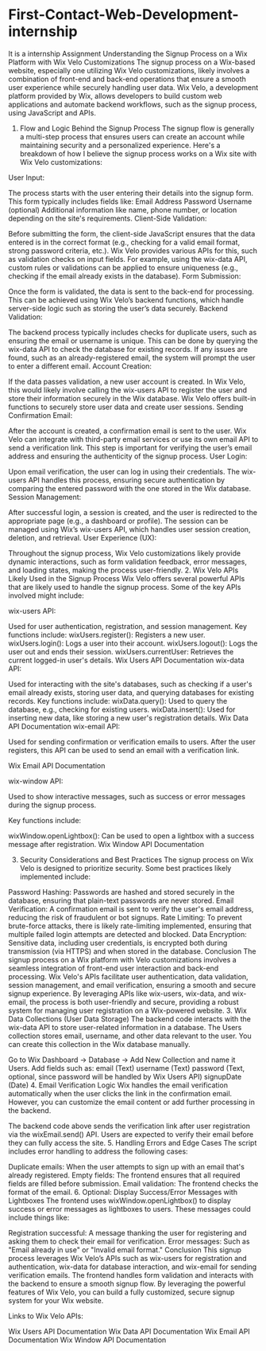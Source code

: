 # First-Contact-Web-Development-internship
It is a internship Assignment
Understanding the Signup Process on a Wix Platform with Wix Velo Customizations
The signup process on a Wix-based website, especially one utilizing Wix Velo customizations, likely involves a combination of front-end and back-end operations that ensure a smooth user experience while securely handling user data. Wix Velo, a development platform provided by Wix, allows developers to build custom web applications and automate backend workflows, such as the signup process, using JavaScript and APIs.

1. Flow and Logic Behind the Signup Process
The signup flow is generally a multi-step process that ensures users can create an account while maintaining security and a personalized experience. Here's a breakdown of how I believe the signup process works on a Wix site with Wix Velo customizations:

User Input:

The process starts with the user entering their details into the signup form. This form typically includes fields like:
Email Address
Password
Username (optional)
Additional information like name, phone number, or location depending on the site's requirements.
Client-Side Validation:

Before submitting the form, the client-side JavaScript ensures that the data entered is in the correct format (e.g., checking for a valid email format, strong password criteria, etc.). Wix Velo provides various APIs for this, such as validation checks on input fields.
For example, using the wix-data API, custom rules or validations can be applied to ensure uniqueness (e.g., checking if the email already exists in the database).
Form Submission:

Once the form is validated, the data is sent to the back-end for processing. This can be achieved using Wix Velo’s backend functions, which handle server-side logic such as storing the user’s data securely.
Backend Validation:

The backend process typically includes checks for duplicate users, such as ensuring the email or username is unique. This can be done by querying the wix-data API to check the database for existing records.
If any issues are found, such as an already-registered email, the system will prompt the user to enter a different email.
Account Creation:

If the data passes validation, a new user account is created. In Wix Velo, this would likely involve calling the wix-users API to register the user and store their information securely in the Wix database.
Wix Velo offers built-in functions to securely store user data and create user sessions.
Sending Confirmation Email:

After the account is created, a confirmation email is sent to the user. Wix Velo can integrate with third-party email services or use its own email API to send a verification link. This step is important for verifying the user’s email address and ensuring the authenticity of the signup process.
User Login:

Upon email verification, the user can log in using their credentials. The wix-users API handles this process, ensuring secure authentication by comparing the entered password with the one stored in the Wix database.
Session Management:

After successful login, a session is created, and the user is redirected to the appropriate page (e.g., a dashboard or profile). The session can be managed using Wix’s wix-users API, which handles user session creation, deletion, and retrieval.
User Experience (UX):

Throughout the signup process, Wix Velo customizations likely provide dynamic interactions, such as form validation feedback, error messages, and loading states, making the process user-friendly.
2. Wix Velo APIs Likely Used in the Signup Process
Wix Velo offers several powerful APIs that are likely used to handle the signup process. Some of the key APIs involved might include:

wix-users API:

Used for user authentication, registration, and session management.
Key functions include:
wixUsers.register(): Registers a new user.
wixUsers.login(): Logs a user into their account.
wixUsers.logout(): Logs the user out and ends their session.
wixUsers.currentUser: Retrieves the current logged-in user's details.
Wix Users API Documentation
wix-data API:

Used for interacting with the site's databases, such as checking if a user's email already exists, storing user data, and querying databases for existing records.
Key functions include:
wixData.query(): Used to query the database, e.g., checking for existing users.
wixData.insert(): Used for inserting new data, like storing a new user's registration details.
Wix Data API Documentation
wix-email API:

Used for sending confirmation or verification emails to users. After the user registers, this API can be used to send an email with a verification link.

Wix Email API Documentation

wix-window API:

Used to show interactive messages, such as success or error messages during the signup process.

Key functions include:

wixWindow.openLightbox(): Can be used to open a lightbox with a success message after registration.
Wix Window API Documentation

3. Security Considerations and Best Practices
The signup process on Wix Velo is designed to prioritize security. Some best practices likely implemented include:

Password Hashing: Passwords are hashed and stored securely in the database, ensuring that plain-text passwords are never stored.
Email Verification: A confirmation email is sent to verify the user's email address, reducing the risk of fraudulent or bot signups.
Rate Limiting: To prevent brute-force attacks, there is likely rate-limiting implemented, ensuring that multiple failed login attempts are detected and blocked.
Data Encryption: Sensitive data, including user credentials, is encrypted both during transmission (via HTTPS) and when stored in the database.
Conclusion
The signup process on a Wix platform with Velo customizations involves a seamless integration of front-end user interaction and back-end processing. Wix Velo's APIs facilitate user authentication, data validation, session management, and email verification, ensuring a smooth and secure signup experience. By leveraging APIs like wix-users, wix-data, and wix-email, the process is both user-friendly and secure, providing a robust system for managing user registration on a Wix-powered website.
3. Wix Data Collections (User Data Storage)
The backend code interacts with the wix-data API to store user-related information in a database. The Users collection stores email, username, and other data relevant to the user. You can create this collection in the Wix database manually.

Go to Wix Dashboard → Database → Add New Collection and name it Users.
Add fields such as:
email (Text)
username (Text)
password (Text, optional, since password will be handled by Wix Users API)
signupDate (Date)
4. Email Verification Logic
Wix handles the email verification automatically when the user clicks the link in the confirmation email. However, you can customize the email content or add further processing in the backend.

The backend code above sends the verification link after user registration via the wixEmail.send() API.
Users are expected to verify their email before they can fully access the site.
5. Handling Errors and Edge Cases
The script includes error handling to address the following cases:

Duplicate emails: When the user attempts to sign up with an email that's already registered.
Empty fields: The frontend ensures that all required fields are filled before submission.
Email validation: The frontend checks the format of the email.
6. Optional: Display Success/Error Messages with Lightboxes
The frontend uses wixWindow.openLightbox() to display success or error messages as lightboxes to users. These messages could include things like:

Registration successful: A message thanking the user for registering and asking them to check their email for verification.
Error messages: Such as "Email already in use" or "Invalid email format."
Conclusion
This signup process leverages Wix Velo’s APIs such as wix-users for registration and authentication, wix-data for database interaction, and wix-email for sending verification emails. The frontend handles form validation and interacts with the backend to ensure a smooth signup flow. By leveraging the powerful features of Wix Velo, you can build a fully customized, secure signup system for your Wix website.

Links to Wix Velo APIs:

Wix Users API Documentation
Wix Data API Documentation
Wix Email API Documentation
Wix Window API Documentation
